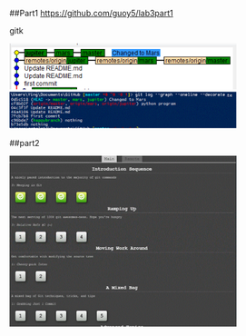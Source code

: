 ##Part1
https://github.com/guoy5/lab3part1
 
 gitk
 
<img src="https://github.com/guoy5/open-source-lab/blob/master/image/e8019dc4-d3ee-11e5-94b8-c7db35b12abc.PNG" width="400px" />


<img src="https://github.com/guoy5/open-source-lab/blob/master/image/new.GIF" width="400px" />


##part2

<img src="https://github.com/guoy5/open-source-lab/blob/master/image/hei.GIF" width="400px" />

